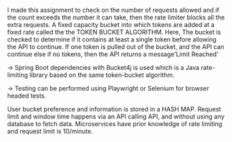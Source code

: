 I made this assignment to check on the number of requests allowed and if the  count exceeds the number it can take, then the rate limiter blocks all the extra requests.
A fixed capacity bucket into which tokens are added at a fixed rate called the the TOKEN BUCKET ALGORITHM. Here, The bucket is checked to determine if it contains at least a single token before allowing the API to continue. 
If one token is pulled out of the bucket, and the API can continue else if no tokens, then the API returns a message'Limit Reached'

-> Spring Boot dependencies with Bucket4j is used which is a Java rate-limiting library based on the same token-bucket algorithm. 

-> Testing can be performed using Playwright or Selenium for browser headed tests.

User bucket preference and information is stored in a HASH MAP.
Request limit and window time happens via an API calling API, and without using any database to fetch data. Microservices have prior knowledge of rate limiting and request limit is 10/minute.



